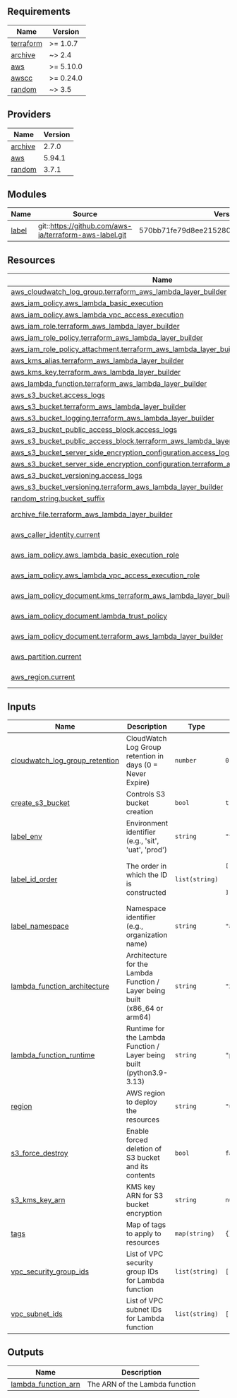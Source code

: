 <!-- BEGIN_TF_DOCS -->
## Requirements

| Name | Version |
|------|---------|
| <a name="requirement_terraform"></a> [terraform](#requirement\_terraform) | >= 1.0.7 |
| <a name="requirement_archive"></a> [archive](#requirement\_archive) | ~> 2.4 |
| <a name="requirement_aws"></a> [aws](#requirement\_aws) | >= 5.10.0 |
| <a name="requirement_awscc"></a> [awscc](#requirement\_awscc) | >= 0.24.0 |
| <a name="requirement_random"></a> [random](#requirement\_random) | ~> 3.5 |

## Providers

| Name | Version |
|------|---------|
| <a name="provider_archive"></a> [archive](#provider\_archive) | 2.7.0 |
| <a name="provider_aws"></a> [aws](#provider\_aws) | 5.94.1 |
| <a name="provider_random"></a> [random](#provider\_random) | 3.7.1 |

## Modules

| Name | Source | Version |
|------|--------|---------|
| <a name="module_label"></a> [label](#module\_label) | git::https://github.com/aws-ia/terraform-aws-label.git | 570bb71fe79d8ee215280dd52c7432e3502be4b1 |

## Resources

| Name | Type |
|------|------|
| [aws_cloudwatch_log_group.terraform_aws_lambda_layer_builder](https://registry.terraform.io/providers/hashicorp/aws/latest/docs/resources/cloudwatch_log_group) | resource |
| [aws_iam_policy.aws_lambda_basic_execution](https://registry.terraform.io/providers/hashicorp/aws/latest/docs/resources/iam_policy) | resource |
| [aws_iam_policy.aws_lambda_vpc_access_execution](https://registry.terraform.io/providers/hashicorp/aws/latest/docs/resources/iam_policy) | resource |
| [aws_iam_role.terraform_aws_lambda_layer_builder](https://registry.terraform.io/providers/hashicorp/aws/latest/docs/resources/iam_role) | resource |
| [aws_iam_role_policy.terraform_aws_lambda_layer_builder](https://registry.terraform.io/providers/hashicorp/aws/latest/docs/resources/iam_role_policy) | resource |
| [aws_iam_role_policy_attachment.terraform_aws_lambda_layer_builder](https://registry.terraform.io/providers/hashicorp/aws/latest/docs/resources/iam_role_policy_attachment) | resource |
| [aws_kms_alias.terraform_aws_lambda_layer_builder](https://registry.terraform.io/providers/hashicorp/aws/latest/docs/resources/kms_alias) | resource |
| [aws_kms_key.terraform_aws_lambda_layer_builder](https://registry.terraform.io/providers/hashicorp/aws/latest/docs/resources/kms_key) | resource |
| [aws_lambda_function.terraform_aws_lambda_layer_builder](https://registry.terraform.io/providers/hashicorp/aws/latest/docs/resources/lambda_function) | resource |
| [aws_s3_bucket.access_logs](https://registry.terraform.io/providers/hashicorp/aws/latest/docs/resources/s3_bucket) | resource |
| [aws_s3_bucket.terraform_aws_lambda_layer_builder](https://registry.terraform.io/providers/hashicorp/aws/latest/docs/resources/s3_bucket) | resource |
| [aws_s3_bucket_logging.terraform_aws_lambda_layer_builder](https://registry.terraform.io/providers/hashicorp/aws/latest/docs/resources/s3_bucket_logging) | resource |
| [aws_s3_bucket_public_access_block.access_logs](https://registry.terraform.io/providers/hashicorp/aws/latest/docs/resources/s3_bucket_public_access_block) | resource |
| [aws_s3_bucket_public_access_block.terraform_aws_lambda_layer_builder](https://registry.terraform.io/providers/hashicorp/aws/latest/docs/resources/s3_bucket_public_access_block) | resource |
| [aws_s3_bucket_server_side_encryption_configuration.access_logs](https://registry.terraform.io/providers/hashicorp/aws/latest/docs/resources/s3_bucket_server_side_encryption_configuration) | resource |
| [aws_s3_bucket_server_side_encryption_configuration.terraform_aws_lambda_layer_builder](https://registry.terraform.io/providers/hashicorp/aws/latest/docs/resources/s3_bucket_server_side_encryption_configuration) | resource |
| [aws_s3_bucket_versioning.access_logs](https://registry.terraform.io/providers/hashicorp/aws/latest/docs/resources/s3_bucket_versioning) | resource |
| [aws_s3_bucket_versioning.terraform_aws_lambda_layer_builder](https://registry.terraform.io/providers/hashicorp/aws/latest/docs/resources/s3_bucket_versioning) | resource |
| [random_string.bucket_suffix](https://registry.terraform.io/providers/hashicorp/random/latest/docs/resources/string) | resource |
| [archive_file.terraform_aws_lambda_layer_builder](https://registry.terraform.io/providers/hashicorp/archive/latest/docs/data-sources/file) | data source |
| [aws_caller_identity.current](https://registry.terraform.io/providers/hashicorp/aws/latest/docs/data-sources/caller_identity) | data source |
| [aws_iam_policy.aws_lambda_basic_execution_role](https://registry.terraform.io/providers/hashicorp/aws/latest/docs/data-sources/iam_policy) | data source |
| [aws_iam_policy.aws_lambda_vpc_access_execution_role](https://registry.terraform.io/providers/hashicorp/aws/latest/docs/data-sources/iam_policy) | data source |
| [aws_iam_policy_document.kms_terraform_aws_lambda_layer_builder](https://registry.terraform.io/providers/hashicorp/aws/latest/docs/data-sources/iam_policy_document) | data source |
| [aws_iam_policy_document.lambda_trust_policy](https://registry.terraform.io/providers/hashicorp/aws/latest/docs/data-sources/iam_policy_document) | data source |
| [aws_iam_policy_document.terraform_aws_lambda_layer_builder](https://registry.terraform.io/providers/hashicorp/aws/latest/docs/data-sources/iam_policy_document) | data source |
| [aws_partition.current](https://registry.terraform.io/providers/hashicorp/aws/latest/docs/data-sources/partition) | data source |
| [aws_region.current](https://registry.terraform.io/providers/hashicorp/aws/latest/docs/data-sources/region) | data source |

## Inputs

| Name | Description | Type | Default | Required |
|------|-------------|------|---------|:--------:|
| <a name="input_cloudwatch_log_group_retention"></a> [cloudwatch\_log\_group\_retention](#input\_cloudwatch\_log\_group\_retention) | CloudWatch Log Group retention in days (0 = Never Expire) | `number` | `0` | no |
| <a name="input_create_s3_bucket"></a> [create\_s3\_bucket](#input\_create\_s3\_bucket) | Controls S3 bucket creation | `bool` | `true` | no |
| <a name="input_label_env"></a> [label\_env](#input\_label\_env) | Environment identifier (e.g., 'sit', 'uat', 'prod') | `string` | `"test"` | no |
| <a name="input_label_id_order"></a> [label\_id\_order](#input\_label\_id\_order) | The order in which the ID is constructed | `list(string)` | <pre>[<br/>  "namespace",<br/>  "env",<br/>  "name"<br/>]</pre> | no |
| <a name="input_label_namespace"></a> [label\_namespace](#input\_label\_namespace) | Namespace identifier (e.g., organization name) | `string` | `"aws_my_test"` | no |
| <a name="input_lambda_function_architecture"></a> [lambda\_function\_architecture](#input\_lambda\_function\_architecture) | Architecture for the Lambda Function / Layer being built (x86\_64 or arm64) | `string` | `"x86_64"` | no |
| <a name="input_lambda_function_runtime"></a> [lambda\_function\_runtime](#input\_lambda\_function\_runtime) | Runtime for the Lambda Function / Layer being built (python3.9-3.13) | `string` | `"python3.13"` | no |
| <a name="input_region"></a> [region](#input\_region) | AWS region to deploy the resources | `string` | `"us-east-1"` | no |
| <a name="input_s3_force_destroy"></a> [s3\_force\_destroy](#input\_s3\_force\_destroy) | Enable forced deletion of S3 bucket and its contents | `bool` | `false` | no |
| <a name="input_s3_kms_key_arn"></a> [s3\_kms\_key\_arn](#input\_s3\_kms\_key\_arn) | KMS key ARN for S3 bucket encryption | `string` | `null` | no |
| <a name="input_tags"></a> [tags](#input\_tags) | Map of tags to apply to resources | `map(string)` | `{}` | no |
| <a name="input_vpc_security_group_ids"></a> [vpc\_security\_group\_ids](#input\_vpc\_security\_group\_ids) | List of VPC security group IDs for Lambda function | `list(string)` | `[]` | no |
| <a name="input_vpc_subnet_ids"></a> [vpc\_subnet\_ids](#input\_vpc\_subnet\_ids) | List of VPC subnet IDs for Lambda function | `list(string)` | `[]` | no |

## Outputs

| Name | Description |
|------|-------------|
| <a name="output_lambda_function_arn"></a> [lambda\_function\_arn](#output\_lambda\_function\_arn) | The ARN of the Lambda function |
<!-- END_TF_DOCS -->